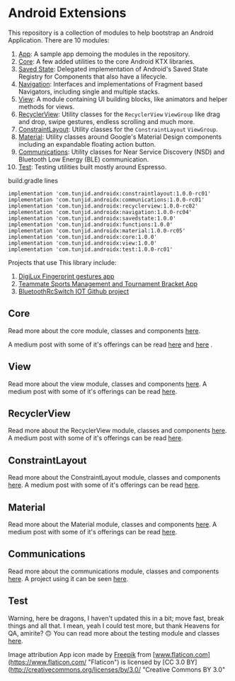 # Android Extensions

This repository is a collection of modules to help bootstrap an Android Application.
There are 10 modules:

1. [App](https://github.com/tunjid/Android-Extensions/blob/develop/app/README.md): A sample app demoing the modules in the repository. 
2. [Core](https://github.com/tunjid/Android-Extensions/blob/develop/core/README.md): A few added utilities to the core Android KTX libraries.
3. [Saved State](https://github.com/tunjid/Android-Extensions/blob/develop/savedstate/README.md): Delegated implementation of Android's Saved State Registry for Components that also have a lifecycle.
4. [Navigation](https://github.com/tunjid/Android-Extensions/blob/develop/navigation/README.md): Interfaces and implementations of Fragment based Navigators, including single and multiple stacks.
5. [View](https://github.com/tunjid/Android-Extensions/blob/develop/view/README.md): A module containing UI building blocks, like animators and helper methods for views.
6. [RecyclerView](https://github.com/tunjid/Android-Extensions/blob/develop/recyclerview/README.md): Utility classes for the ```RecyclerView``` ```ViewGroup``` like drag and drop, swipe gestures, endless scrolling and much more.
7. [ConstraintLayout](https://github.com/tunjid/Android-Extensions/blob/develop/constraintlayout/README.md): Utility classes for the ```ConstraintLayout``` ```ViewGroup```.
8. [Material](https://github.com/tunjid/Android-Extensions/blob/develop/material/README.md): Utility classes around Google's Material Design components including an expandable floating action button.
9. [Communications](https://github.com/tunjid/Android-Extensions/blob/develop/communications/README.md): Utility classes for Near Service Discovery (NSD) and Bluetooth Low Energy (BLE) communication.
10. [Test](https://github.com/tunjid/Android-Extensions/blob/develop/test/README.md): Testing utilities built mostly around Espresso.

build.gradle lines

    implementation 'com.tunjid.androidx:constraintlayout:1.0.0-rc01'
    implementation 'com.tunjid.androidx:communications:1.0.0-rc01'
    implementation 'com.tunjid.androidx:recyclerview:1.0.0-rc02'
    implementation 'com.tunjid.androidx:navigation:1.0.0-rc04'
    implementation 'com.tunjid.androidx:savedstate:1.0.0'
    implementation 'com.tunjid.androidx:functions:1.0.0'
    implementation 'com.tunjid.androidx:material:1.0.0-rc05'
    implementation 'com.tunjid.androidx:core:1.0.0'
    implementation 'com.tunjid.androidx:view:1.0.0'
    implementation 'com.tunjid.androidx:test:1.0.0-rc01'

Projects that use This library include:

1. [DigiLux Fingerprint gestures app](https://play.google.com/store/apps/details?id=com.tunjid.fingergestures)
2. [Teammate Sports Management and Tournament Bracket App](https://play.google.com/store/apps/details?id=com.mainstreetcode.teammate)
3. [BluetoothRcSwitch IOT Github project](https://github.com/tunjid/BluetoothRcSwitch)

## Core
Read more about the core module, classes and components [here](https://github.com/tunjid/Android-Extensions/blob/develop/core/README.md).

A medium post with some of it's offerings can be read [here](https://medium.com/@Tunji_D/i-want-it-all-owning-the-system-window-and-consuming-insets-718b7e19960)
                                                             and [here](https://medium.com/@Tunji_D/concatenating-arbitrary-text-spans-in-android-90305ebb8e9b) .

## View
Read more about the view module, classes and components [here](https://github.com/tunjid/Android-Extensions/blob/develop/view/README.md).
A medium post with some of it's offerings can be read [here](https://proandroiddev.com/creating-an-expandable-floating-action-button-in-android-6626b968559e).

## RecyclerView
Read more about the RecyclerView module, classes and components [here](https://github.com/tunjid/Android-Extensions/blob/develop/recyclerview/README.md).
A medium post with some of it's offerings can be read [here](https://medium.com/@Tunji_D/composing-attributes-of-a-dynamic-recyclerview-with-functions-300064990bd4).

## ConstraintLayout
Read more about the ConstraintLayout module, classes and components [here](https://github.com/tunjid/Android-Extensions/blob/develop/constraintlayout/README.md).
A medium post with some of it's offerings can be read [here](https://proandroiddev.com/sliding-along-composing-a-dynamic-reusable-viewpager-indicator-animator-f7c46d559a21).

## Material
Read more about the Material module, classes and components [here](https://github.com/tunjid/Android-Extensions/blob/develop/material/README.md).
A medium post with some of it's offerings can be read [here](https://proandroiddev.com/creating-an-expandable-floating-action-button-in-android-6626b968559e).

## Communications
Read more about the communications module, classes and components [here](https://github.com/tunjid/Android-Extensions/blob/develop/communications/README.md).
A project using it can be seen [here](https://github.com/tunjid/BluetoothRcSwitch).

## Test
Warning, here be dragons, I haven't updated this in a bit; move fast, break things and all that.
I mean, yeah I could test more, but thank Heavens for QA, amirite? 🙃
You can read more about the testing module and classes [here](https://github.com/tunjid/Android-Extensions/blob/develop/test/README.md).

Image attribution
App icon made by [Freepik](https://www.freepik.com/?__hstc=57440181.7a5d7d3cc018b38de5851a6c095932c9.1558869007278.1558869007278.1558869007278.1&__hssc=57440181.5.1558869007279&__hsfp=1983466168 "Freepik") from [www.flaticon.com](https://www.flaticon.com/ "Flaticon") is licensed by [CC 3.0 BY](http://creativecommons.org/licenses/by/3.0/ "Creative Commons BY 3.0"
